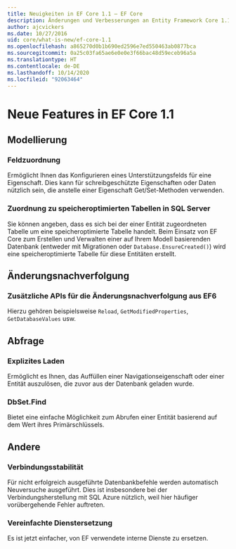 ```yaml
---
title: Neuigkeiten in EF Core 1.1 – EF Core
description: Änderungen und Verbesserungen an Entity Framework Core 1.1
author: ajcvickers
ms.date: 10/27/2016
uid: core/what-is-new/ef-core-1.1
ms.openlocfilehash: a865270d0b1b690ed2596e7ed550463ab0877bca
ms.sourcegitcommit: 0a25c03fa65ae6e0e0e3f66bac48d59eceb96a5a
ms.translationtype: HT
ms.contentlocale: de-DE
ms.lasthandoff: 10/14/2020
ms.locfileid: "92063464"
---
```

# <a name="new-features-in-ef-core-11"></a>Neue Features in EF Core 1.1

## <a name="modeling"></a>Modellierung

### <a name="field-mapping"></a>Feldzuordnung

Ermöglicht Ihnen das Konfigurieren eines Unterstützungsfelds für eine Eigenschaft. Dies kann für schreibgeschützte Eigenschaften oder Daten nützlich sein, die anstelle einer Eigenschaft Get/Set-Methoden verwenden.

### <a name="mapping-to-memory-optimized-tables-in-sql-server"></a>Zuordnung zu speicheroptimierten Tabellen in SQL Server

Sie können angeben, dass es sich bei der einer Entität zugeordneten Tabelle um eine speicheroptimierte Tabelle handelt. Beim Einsatz von EF Core zum Erstellen und Verwalten einer auf Ihrem Modell basierenden Datenbank (entweder mit Migrationen oder `Database.EnsureCreated()`) wird eine speicheroptimierte Tabelle für diese Entitäten erstellt.

## <a name="change-tracking"></a>Änderungsnachverfolgung

### <a name="additional-change-tracking-apis-from-ef6"></a>Zusätzliche APIs für die Änderungsnachverfolgung aus EF6

Hierzu gehören beispielsweise `Reload`, `GetModifiedProperties`, `GetDatabaseValues` usw.

## <a name="query"></a>Abfrage

### <a name="explicit-loading"></a>Explizites Laden

Ermöglicht es Ihnen, das Auffüllen einer Navigationseigenschaft oder einer Entität auszulösen, die zuvor aus der Datenbank geladen wurde.

### <a name="dbsetfind"></a>DbSet.Find

Bietet eine einfache Möglichkeit zum Abrufen einer Entität basierend auf dem Wert ihres Primärschlüssels.

## <a name="other"></a>Andere

### <a name="connection-resiliency"></a>Verbindungsstabilität

Für nicht erfolgreich ausgeführte Datenbankbefehle werden automatisch Neuversuche ausgeführt. Dies ist insbesondere bei der Verbindungsherstellung mit SQL Azure nützlich, weil hier häufiger vorübergehende Fehler auftreten.

### <a name="simplified-service-replacement"></a>Vereinfachte Dienstersetzung

Es ist jetzt einfacher, von EF verwendete interne Dienste zu ersetzen.
